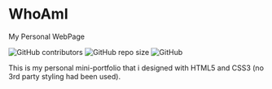 # WhoAmI

My Personal WebPage


![GitHub contributors](https://img.shields.io/github/contributors/ViperTechnologies-RnD/WhoAmI)
![GitHub repo size](https://img.shields.io/github/repo-size/ViperTechnologies-RnD/WhoAmI)
![GitHub](https://img.shields.io/github/license/ViperTechnologies-RnD/WhoAmI)



This is my personal mini-portfolio that i designed with HTML5 and CSS3 (no 3rd party styling had been used).
